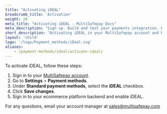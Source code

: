 ```yaml
---
title: "Activating iDEAL"
breadcrumb_title: 'Activation'
weight: 20
meta_title: "Activating iDEAL - MultiSafepay Docs"
meta_description: "Sign up. Build and test your payments integration. Explore our products and services. Use our API Reference, SDKs, and wrappers. Get support."
short_description: "Activating iDEAL in your MultiSafepay account and backend"
layout: 'child'
logo: '/logo/Payment_methods/iDeal.svg'
aliases: 
    - /payment-methods/ideal/activate-ideal/
---
```


To activate iDEAL, follow these steps:

1. Sign in to your [MultiSafepay account](https://merchant.multisafepay.com).
2. Go to **Settings** > **Payment methods**. 
3. Under **Standard payment methods**, select the **iDEAL** checkbox.
4. Click **Save changes**.
5. Sign in to your ecommerce platform backend and enable iDEAL.

For any questions, email your account manager at <sales@multisafepay.com>
